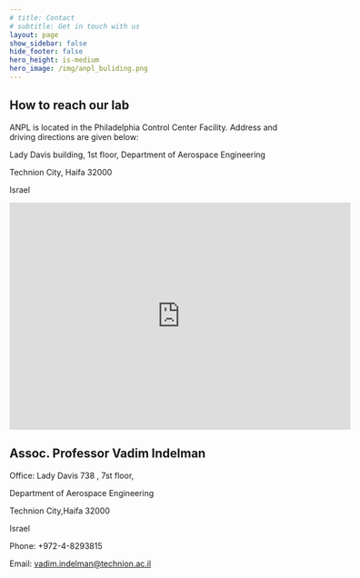 ```yaml
---
# title: Contact
# subtitle: Get in touch with us
layout: page
show_sidebar: false
hide_footer: false
hero_height: is-medium
hero_image: /img/anpl_buliding.png
---
```


## How to reach our lab

ANPL is located in the Philadelphia Control Center Facility. Address and driving directions are given below:

Lady Davis building, 1st floor,
Department of Aerospace Engineering

Technion City,
Haifa 32000

Israel

<iframe width="600" height="400" id="gmap_canvas" src="https://www.google.com/maps/d/embed?mid=1W_TlUw5OwGmrWO7IqkGuB-YFnZ8&ehbc=2E312F" frameborder="0" scrolling="no" marginheight="0" marginwidth="0"></iframe>
<style>.mapouter{position:relative;text-align:right;height:400px;width:600px;}.gmap_canvas {overflow:hidden;background:none!important;height:400px;width:600px;}</style>

## Assoc. Professor Vadim Indelman
Office: Lady Davis 738 , 7st floor, 

Department of Aerospace Engineering

Technion City,Haifa 32000

Israel

Phone: +972-4-8293815

Email: [vadim.indelman@technion.ac.il](vadim.indelman@technion.ac.il)



